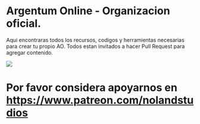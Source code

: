 # Argentum Online - Organizacion oficial.
Aqui encontraras todos los recursos, codigos y herramientas necesarias para crear tu propio AO.
Todos estan invitados a hacer Pull Request para agregar contenido.

<img src="https://www.ao20.com.ar/_nuxt/img/argentum20_logo.562a0aa.png"></img>

# Por favor considera apoyarnos en https://www.patreon.com/nolandstudios
